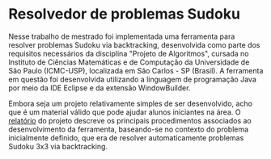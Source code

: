 # Resolvedor de problemas Sudoku
Nesse trabalho de mestrado foi implementada uma ferramenta para resolver problemas Sudoku via backtracking, desenvolvida como parte dos requisitos necessários da disciplina "Projeto de Algoritmos", cursada no Instituto de Ciências Matemáticas e de Computação da Universidade de São Paulo (ICMC-USP), localizada em São Carlos - SP (Brasil). A ferramenta em questão foi desenvolvida utilizando a linguagem de programação Java por meio da IDE Eclipse e da extensão WindowBuilder.

Embora seja um projeto relativamente simples de ser desenvolvido, acho que é um material válido que pode ajudar alunos iniciantes na área. O [relatório](https://github.com/joao8tunes/Sudoku/blob/master/relatorio.pdf) do projeto descreve os principais procedimentos associados ao desenvolvimento da ferramenta, baseando-se no contexto do problema inicialmente definido, que era de resolver automaticamente problemas Sudoku 3x3 via backtracking.

